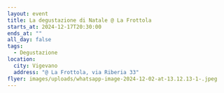 ```yaml
---
layout: event
title: La degustazione di Natale @ La Frottola
starts_at: 2024-12-17T20:30:00
ends_at: ""
all_day: false
tags:
  - Degustazione
location:
  city: Vigevano
  address: "@ La Frottola, via Riberia 33"
flyer: images/uploads/whatsapp-image-2024-12-02-at-13.12.13-1-.jpeg
---
```

